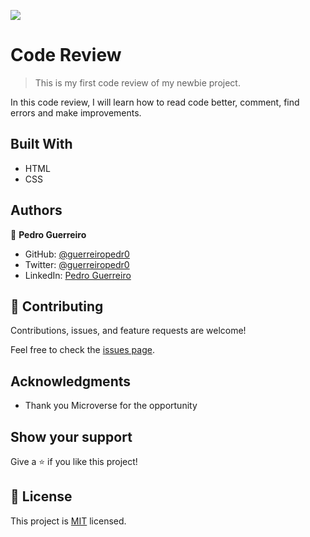 ![](https://img.shields.io/badge/Microverse-blueviolet)

# Code Review

> This is my first code review of my newbie project.

In this code review, I will learn how to read code better, comment, find errors and make improvements.

## Built With

- HTML
- CSS

## Authors

👤 **Pedro Guerreiro**

- GitHub: [@guerreiropedr0](https://github.com/guerreiropedr0)
- Twitter: [@guerreiropedr0](https://twitter.com/guerreiropedr0)
- LinkedIn: [Pedro Guerreiro](https://www.linkedin.com/in/guerreiropedr0/)

## 🤝 Contributing

Contributions, issues, and feature requests are welcome!

Feel free to check the [issues page](../../issues/).

## Acknowledgments

- Thank you Microverse for the opportunity

## Show your support

Give a ⭐️ if you like this project!

## 📝 License

This project is [MIT](./MIT.md) licensed.
